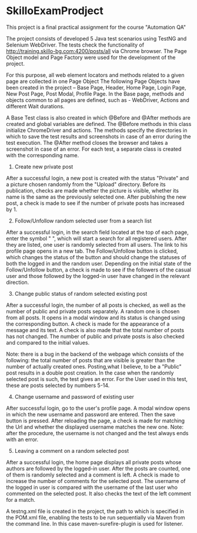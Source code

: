 # SkilloExamProdject
This project is a final practical assignment for the course "Automation QA"

The project consists of developed 5 Java test scenarios using TestNG and Selenium WebDriver. The tests check the functionality of http://training.skillo-bg.com:4200/posts/all via Chrome browser.
The Page Object model and Page Factory were used for the development of the project.

For this purpose, all web element locators and methods related to a given page are collected in one Page Object
The following Page Objects have been created in the project – Base Page, Header, Home Page, Login Page, New Post Page, Post Modal, Profile Page. In the Base page, methods and objects common to all pages are defined, such as - WebDriver, Actions and different Wait durations.

A Base Test class is also created in which @Before and @After methods are created and global variables are defined. The @Before methods in this class initialize ChromeDriver and actions. The methods specify the directories in which to save the test results and screenshots in case of an error during the test execution. The @After method closes the browser and takes a screenshot in case of an error.
For each test, a separate class is created with the corresponding name.
1.	Create new private post

After a successful login, a new post is created with the status "Private" and a picture chosen randomly from the "Upload" directory. Before its publication, checks are made whether the picture is visible, whether its name is the same as the previously selected one. After publishing the new post, a check is made to see if the number of private posts has increased by 1.

2.	Follow/Unfollow random selected user from a search list

After a successful login, in the search field located at the top of each page, enter the symbol " ", which will start a search for all registered users. After they are listed, one user is randomly selected from all users. The link to his profile page opens in a new tab. The Follow/Unfollow button is clicked, which changes the status of the button and should change the statuses of both the logged in and the random user. Depending on the initial state of the Follow/Unfollow button, a check is made to see if the followers of the casual user and those followed by the logged-in user have changed in the relevant direction.

3.	Change public status of random selected existing post

After a successful login, the number of all posts is checked, as well as the number of public and private posts separately. A random one is chosen from all posts. It opens in a modal window and its status is changed using the corresponding button. A check is made for the appearance of a message and its text. A check is also made that the total number of posts has not changed. The number of public and private posts is also checked and compared to the initial values.

Note: there is a bug in the backend of the webpage which consists of the following: the total number of posts that are visible is greater than the number of actually created ones. Posting,what I believe, to be a "Public" post results in a double post creation. In the case when the randomly selected post is such, the test gives an error. For the User used in this test, these are posts selected by numbers 5-14.

4.	Change username and password of existing user

After successful login, go to the user's profile page. A modal window opens in which the new username and password are entered. Then the save button is pressed. After reloading the page, a check is made for matching the Url and whether the displayed username matches the new one. 
Note: after the procedure, the username is not changed and the test always ends with an error.

5.	Leaving a comment on a random selected post

After a successful login, the home page displays all private posts whose authors are followed by the logged-in user. After the posts are counted, one of them is randomly selected and a comment is left. A check is made to increase the number of comments for the selected post. The username of the logged in user is compared with the username of the last user who commented on the selected post. It also checks the text of the left comment for a match.


A testng.xml file is created in the project, the path to which is specified in the POM.xml file, enabling the tests to be run sequentially via Maven from the command line. In this case maven-surefire-plugin is used for listener.
